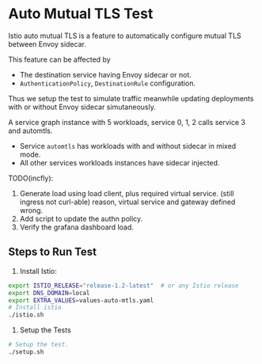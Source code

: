 # Auto Mutual TLS Test

Istio auto mutual TLS is a feature to automatically configure mutual TLS between Envoy sidecar.

This feature can be affected by

- The destination service having Envoy sidecar or not.
- `AuthenticationPolicy`, `DestinationRule` configuration.

Thus we setup the test to simulate traffic meanwhile updating deployments with or without Envoy
sidecar simutaneously.

A service graph instance with 5 workloads, service 0, 1, 2 calls service 3 and automtls.

- Service `automtls` has workloads with and without sidecar in mixed mode.
- All other services workloads instances have sidecar injected.

TODO(incfly):

1. Generate load using load client, plus required virtual service. (still ingress not curl-able)
  reason, virtual service and gateway defined wrong.
1. Add script to update the authn policy.
1. Verify the grafana dashboard load.

## Steps to Run Test

1. Install Istio:

```bash
export ISTIO_RELEASE="release-1.2-latest"  # or any Istio release
export DNS_DOMAIN=local
export EXTRA_VALUES=values-auto-mtls.yaml
# Install istio
./istio.sh
```

1. Setup the Tests

```bash
# Setup the test.
./setup.sh
```
